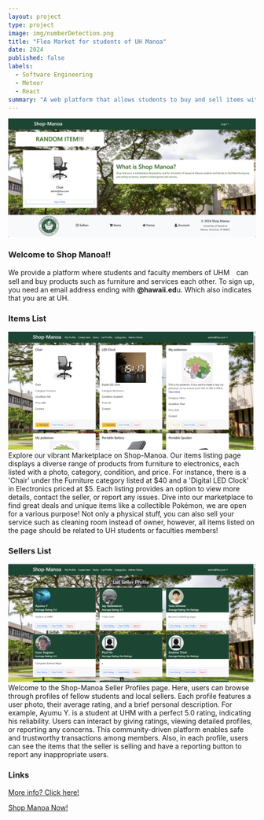 ```yaml
---
layout: project
type: project
image: img/numberDetection.png
title: "Flea Market for students of UH Manoa"
date: 2024
published: false
labels:
  - Software Engineering
  - Meteor
  - React
summary: "A web platform that allows students to buy and sell items with other students at UH Manoa."
---
```


<img src="../img/landing.jpg">

### Welcome to Shop Manoa!!
We provide a platform where students and faculty members of UHM　can sell and buy products such as furniture and services each other. To sign up, you need an email address ending with **@hawaii.ed**u. Which also indicates that you are at UH.

### Items List

<img src="../img/items.jpg">
Explore our vibrant Marketplace on Shop-Manoa. Our items listing page displays a diverse range of products from furniture to electronics, each listed with a photo, category, condition, and price. For instance, there is a 'Chair' under the Furniture category listed at $40 and a 'Digital LED Clock' in Electronics priced at $5. Each listing provides an option to view more details, contact the seller, or report any issues. Dive into our marketplace to find great deals and unique items like a collectible Pokémon, we are open for a various purpose! Not only a physical stuff, you can also sell your service such as cleaning room instead of owner, however, all items listed on the page should be related to UH students or faculties members!

### Sellers List
<img src="../img/profiles.jpg">
Welcome to the Shop-Manoa Seller Profiles page. Here, users can browse through profiles of fellow students and local sellers. Each profile features a user photo, their average rating, and a brief personal description. For example, Ayumu Y. is a student at UHM with a perfect 5.0 rating, indicating his reliability. Users can interact by giving ratings, viewing detailed profiles, or reporting any concerns. This community-driven platform enables safe and trustworthy transactions among members. Also, in each profile, users can see the items that the seller is selling and have a reporting button to report any inappropriate users.

### Links
<a href="https://shop-manoa.github.io//">More info? Click here!</a>

<a href="https://shop-manoa.com//"> Shop Manoa Now!</a>

